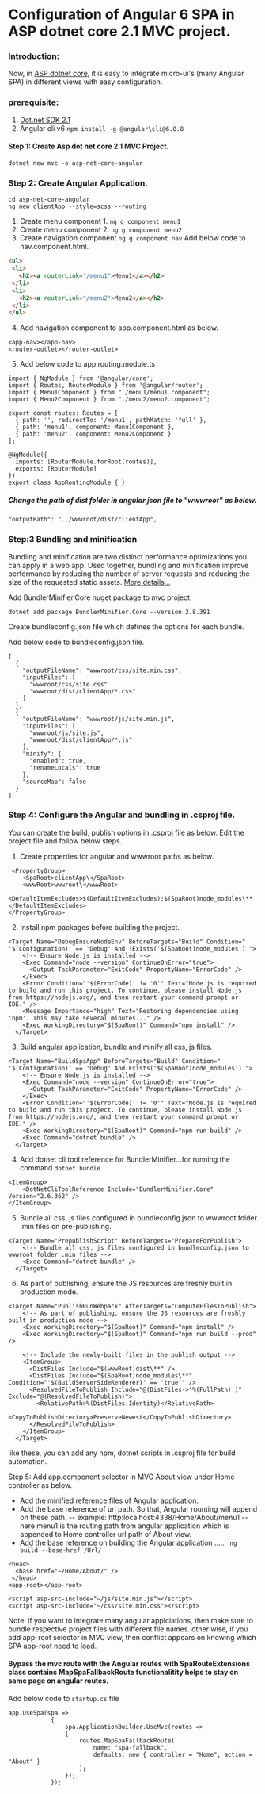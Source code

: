 # Configuration of Angular 6 SPA in ASP dotnet core 2.1 MVC project.
### Introduction:
Now, in [ASP dotnet core](https://docs.microsoft.com/en-us/aspnet/core/client-side/spa/angular?view=aspnetcore-2.1), it is easy to integrate micro-ui's (many Angular SPA) in different views with easy configuration. 

### prerequisite:
1.  [Dot.net SDK 2.1](https://www.microsoft.com/net/download/dotnet-core/sdk-2.1.300)
2.  Angular cli v6 `npm install -g @angular\cli@6.0.8`

#### Step 1: Create Asp dot net core 2.1 MVC Project.
```
dotnet new mvc -o asp-net-core-angular
```

### Step 2: Create Angular Application.

```
cd asp-net-core-angular
ng new clientApp --style=scss --routing
```

1. Create menu component 1.
        ```
        ng g component menu1
        ```
2. Create  menu component 2.
        ```
        ng g component menu2
        ```
3. Create navigation component
        ```
        ng g component nav
        ```
        Add below code to nav.component.html.
 ```html
<ul>
  <li>
    <h2><a routerLink="/menu1">Menu1</a></h2>
  </li>
  <li>
    <h2><a routerLink="/menu2">Menu2</a></h2>
  </li>
</ul>
```
4. Add navigation component to app.component.html as below.
```
<app-nav></app-nav>
<router-outlet></router-outlet>
```
5. Add below code to app.routing.module.ts
```
import { NgModule } from '@angular/core';
import { Routes, RouterModule } from '@angular/router';
import { Menu1Component } from "./menu1/menu1.component";
import { Menu2Component } from "./menu2/menu2.component";

export const routes: Routes = [
  { path: '', redirectTo: '/menu1', pathMatch: 'full' },
  { path: 'menu1', component: Menu1Component },
  { path: 'menu2', component: Menu2Component }
];

@NgModule({
  imports: [RouterModule.forRoot(routes)],
  exports: [RouterModule]
})
export class AppRoutingModule { }

```

##### Change the path of dist folder in angular.json file to "wwwroot" as below.
 ```"outputPath": "../wwwroot/dist/clientApp",```

### Step:3 Bundling and minification

Bundling and minification are two distinct performance optimizations you can apply in a web app. Used together, bundling and minification improve performance by reducing the number of server requests and reducing the size of the requested static assets. [More details...](https://docs.microsoft.com/en-us/aspnet/core/client-side/bundling-and-minification?view=aspnetcore-2.1)

Add BundlerMinifier.Core nuget package to mvc project.
```
dotnet add package BundlerMinifier.Core --version 2.8.391
```

Create bundleconfig.json file which defines the options for each bundle.

Add below code to bundleconfig.json file.
```
[
  {
    "outputFileName": "wwwroot/css/site.min.css",
    "inputFiles": [
      "wwwroot/css/site.css"
      "wwwroot/dist/clientApp/*.css"
    ]
  },
  {
    "outputFileName": "wwwroot/js/site.min.js",
    "inputFiles": [
      "wwwroot/js/site.js",
      "wwwroot/dist/clientApp/*.js"
    ],
    "minify": {
      "enabled": true,
      "renameLocals": true
    },
    "sourceMap": false
  }
]
```

### Step 4: Configure the Angular and bundling in .csproj file.
You can create the build, publish options in .csproj file as below.
Edit the project file and follow below steps.
1. Create properties for angular and wwwroot paths as below.
```
 <PropertyGroup>
    <SpaRoot>clientApp\</SpaRoot>
    <wwwRoot>wwwroot\</wwwRoot>
    <DefaultItemExcludes>$(DefaultItemExcludes);$(SpaRoot)node_modules\**</DefaultItemExcludes>
</PropertyGroup>
```
2. Install npm packages before building the project.
```
<Target Name="DebugEnsureNodeEnv" BeforeTargets="Build" Condition=" '$(Configuration)' == 'Debug' And !Exists('$(SpaRoot)node_modules') ">
    <!-- Ensure Node.js is installed -->
    <Exec Command="node --version" ContinueOnError="true">
      <Output TaskParameter="ExitCode" PropertyName="ErrorCode" />
    </Exec>
    <Error Condition="'$(ErrorCode)' != '0'" Text="Node.js is required to build and run this project. To continue, please install Node.js from https://nodejs.org/, and then restart your command prompt or IDE." />
    <Message Importance="high" Text="Restoring dependencies using 'npm'. This may take several minutes..." />
    <Exec WorkingDirectory="$(SpaRoot)" Command="npm install" />
  </Target>
```

3. Build angular application, bundle and minify all css, js files.
```
<Target Name="BuildSpaApp" BeforeTargets="Build" Condition=" '$(Configuration)' == 'Debug' And Exists('$(SpaRoot)node_modules') ">
    <!-- Ensure Node.js is installed -->
    <Exec Command="node --version" ContinueOnError="true">
      <Output TaskParameter="ExitCode" PropertyName="ErrorCode" />
    </Exec>
    <Error Condition="'$(ErrorCode)' != '0'" Text="Node.js is required to build and run this project. To continue, please install Node.js from https://nodejs.org/, and then restart your command prompt or IDE." />
    <Exec WorkingDirectory="$(SpaRoot)" Command="npm run build" />
    <Exec Command="dotnet bundle" />
  </Target>
```

4. Add dotnet cli tool reference for BundlerMinifier...for running the command ```dotnet bundle```
```
<ItemGroup>
    <DotNetCliToolReference Include="BundlerMinifier.Core" Version="2.6.362" />
</ItemGroup>
```
5. Bundle all css, js files configured in bundleconfig.json to wwwroot folder .min files on pre-publishing.
```
<Target Name="PrepublishScript" BeforeTargets="PrepareForPublish">
    <!-- Bundle all css, js files configured in bundleconfig.json to wwwroot folder .min files -->
    <Exec Command="dotnet bundle" />
  </Target>
```
6. As part of publishing, ensure the JS resources are freshly built in production mode.
```
<Target Name="PublishRunWebpack" AfterTargets="ComputeFilesToPublish">
    <!-- As part of publishing, ensure the JS resources are freshly built in production mode -->
    <Exec WorkingDirectory="$(SpaRoot)" Command="npm install" />
    <Exec WorkingDirectory="$(SpaRoot)" Command="npm run build --prod" />

    <!-- Include the newly-built files in the publish output -->
    <ItemGroup>
      <DistFiles Include="$(wwwRoot)dist\**" />
      <DistFiles Include="$(SpaRoot)node_modules\**" Condition="'$(BuildServerSideRenderer)' == 'true'" />
      <ResolvedFileToPublish Include="@(DistFiles->'%(FullPath)')" Exclude="@(ResolvedFileToPublish)">
        <RelativePath>%(DistFiles.Identity)</RelativePath>
        <CopyToPublishDirectory>PreserveNewest</CopyToPublishDirectory>
      </ResolvedFileToPublish>
    </ItemGroup>
  </Target>
```

like these, you can add any npm, dotnet scripts in .csproj file for build automation.

Step 5: Add app.component selector in MVC About view under Home controller as below.
- Add the minified reference files of Angular application.
- Add the base reference of url path. So that, Angular rounting will append on these path.
-- example: http:localhost:4338/Home/About/menu1
--here menu1 is the routing path from angular application which is appended to Home controller url path of About view.
- Add the base reference on building the Angular application ..... ``` ng build --base-href /Url/```
```
<head>
  <base href="~/Home/About/" />
 </head>
<app-root></app-root>

<script asp-src-include="~/js/site.min.js"></script>
<script asp-src-include="~/css/site.min.css"></script>
```

Note: if you want to integrate many angular applciations, then make sure to bundle respective project files with different file names. other wise, if you add app-root selector in MVC view, then conflict appears on knowing which SPA app-root need to load.

#### Bypass the mvc route with the Angular routes with SpaRouteExtensions class contains MapSpaFallbackRoute functionalitity helps to stay on same page on angular routes.

Add below code to ```startup.cs``` file
```
app.UseSpa(spa =>
            {
                spa.ApplicationBuilder.UseMvc(routes =>
                {
                    routes.MapSpaFallbackRoute(
                        name: "spa-fallback",
                        defaults: new { controller = "Home", action = "About" }
                    );
                });
            });
```

